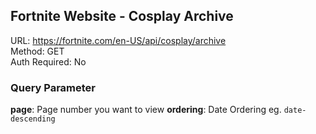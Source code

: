 ## Fortnite Website - Cosplay Archive

URL: https://fortnite.com/en-US/api/cosplay/archive \
Method: GET \
Auth Required: No

### Query Parameter

**page**: Page number you want to view
**ordering**: Date Ordering eg. `date-descending`
